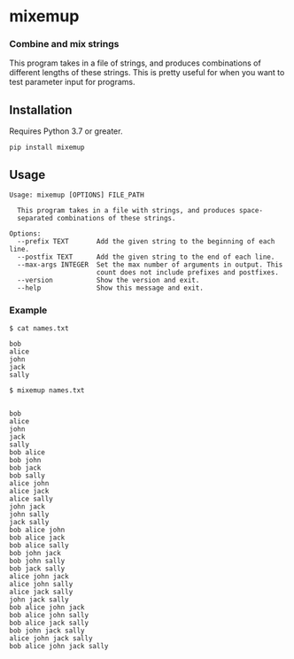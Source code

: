 # mixemup

### Combine and mix strings

This program takes in a file of strings, and produces combinations of different lengths of these strings. This is pretty useful for when you want to test parameter input for programs.

## Installation
Requires Python 3.7 or greater.
```
pip install mixemup
```

## Usage

```
Usage: mixemup [OPTIONS] FILE_PATH

  This program takes in a file with strings, and produces space-
  separated combinations of these strings.

Options:
  --prefix TEXT       Add the given string to the beginning of each line.
  --postfix TEXT      Add the given string to the end of each line.
  --max-args INTEGER  Set the max number of arguments in output. This
                      count does not include prefixes and postfixes.
  --version           Show the version and exit.
  --help              Show this message and exit.
```

### Example

```
$ cat names.txt 

bob
alice
john
jack
sally
```

```
$ mixemup names.txt


bob 
alice 
john 
jack 
sally 
bob alice 
bob john 
bob jack 
bob sally 
alice john 
alice jack 
alice sally 
john jack 
john sally 
jack sally 
bob alice john 
bob alice jack 
bob alice sally 
bob john jack 
bob john sally 
bob jack sally 
alice john jack 
alice john sally 
alice jack sally 
john jack sally 
bob alice john jack 
bob alice john sally 
bob alice jack sally 
bob john jack sally 
alice john jack sally 
bob alice john jack sally
```